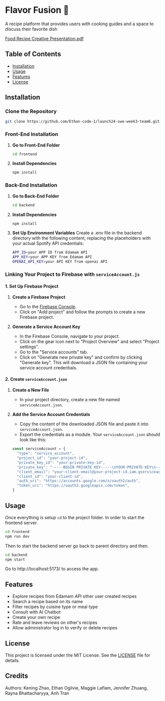 # Flavor Fusion 🌱

A recipe platform that provides users with cooking guides and a space to discuss their favorite dish

[Food Recipe Creative Presentation.pdf](https://github.com/user-attachments/files/16042747/Food.Recipe.Creative.Presentation.pdf)


## Table of Contents

- [Installation](#installation)
- [Usage](#usage)
- [Features](#features)
- [License](#license)

## Installation

### Clone the Repository
   ```sh
   git clone https://github.com/Ethan-code-1/launch24-swe-week3-team6.git
   ```

### Front-End Installation

1. **Go to Front-End Folder**
   ```sh
   cd frontend

2. **Install Dependencies**
   ```sh
   npm install

### Back-End Installation

1. **Go to Back-End Folder**
   ```sh
   cd backend
   ```

2. **Install Dependencies**
   ```sh
   npm install

3. **Set Up Environment Variables**
    Create a .env file in the backend directory with the following content, replacing the placeholders with your actual Spotify API credentials:
   ```sh
   APP_ID=your APP ID from Edamam API
   APP_KEY=your APP KEY from Edamam API
   OPENAI_API_KEY=your API KEY from openai API

### Linking Your Project to Firebase with `serviceAccount.js`

#### 1. Set Up Firebase Project

1. **Create a Firebase Project**
   - Go to the [Firebase Console](https://console.firebase.google.com/).
   - Click on "Add project" and follow the prompts to create a new Firebase project.

2. **Generate a Service Account Key**
   - In the Firebase Console, navigate to your project.
   - Click on the gear icon next to "Project Overview" and select "Project settings".
   - Go to the "Service accounts" tab.
   - Click on "Generate new private key" and confirm by clicking "Generate key". This will download a JSON file containing your service account credentials.

#### 2. Create `serviceAccount.json`

1. **Create a New File**
   - In your project directory, create a new file named `serviceAccount.json`.

2. **Add the Service Account Credentials**
   - Copy the content of the downloaded JSON file and paste it into `serviceAccount.json`.
   - Export the credentials as a module. Your `serviceAccount.json` should look like this:

   ```javascript
   const serviceAccount = {
     "type": "service_account",
     "project_id": "your-project-id",
     "private_key_id": "your-private-key-id",
     "private_key": "-----BEGIN PRIVATE KEY-----\nYOUR-PRIVATE-KEY\n-----END PRIVATE KEY-----\n",
     "client_email": "your-client-email@your-project-id.iam.gserviceaccount.com",
     "client_id": "your-client-id",
     "auth_uri": "https://accounts.google.com/o/oauth2/auth",
     "token_uri": "https://oauth2.googleapis.com/token",
   }


## Usage

Once everything is setup `cd` to the project folder. In order to start the frontend server.

```bash
cd frontend
npm run dev
```

Then to start the backend server go back to parent directory and then.

```bash
cd backend
npm start
```
Go to http://localhost:5173/ to access the app.

## Features
 - Explore recipes from Edamam API other user created recipes
- Search a recipe based on its name
- Filter recipes by cuisine type or meal type
- Consult with AI Chatbot
- Create your own recipe
- Rate and leave reviews on other's recipes
- Allow administrator log in to verify or delete recipes

## License

This project is licensed under the MIT License. See the [LICENSE](LICENSE) file for details.

## Credits
Authors: Kening Zhao, Ethan Ogilvie, Maggie Laflam, Jennifer Zhuang, Rayna Bhattacharyya, Anh Tran
